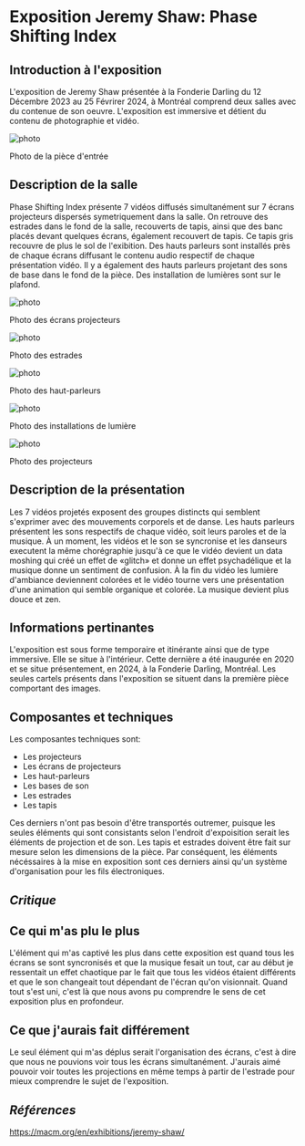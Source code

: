 # **Exposition Jeremy Shaw: Phase Shifting Index**

## Introduction à l'exposition

L'exposition de Jeremy Shaw présentée à la Fonderie Darling du 12 Décembre 2023 au 25 Févrirer 2024, à Montréal comprend deux salles avec du contenue de son oeuvre. L'exposition est immersive et détient du contenu de photographie et vidéo.

![photo](photo_KC_piece-entree.jpg)

Photo de la pièce d'entrée

## Description de la salle

Phase Shifting Index présente 7 vidéos diffusés simultanément sur 7 écrans projecteurs dispersés symetriquement dans la salle. On retrouve des estrades dans le fond de la salle, recouverts de tapis, ainsi que des banc placés devant quelques écrans, également recouvert de tapis. Ce tapis gris recouvre de plus le sol de l'exibition. Des hauts parleurs sont installés près de chaque écrans diffusant le contenu audio respectif de chaque présentation vidéo. Il y a également des hauts parleurs projetant des sons de base dans le fond de la pièce. Des installation de lumières sont sur le plafond.

![photo](photo_KC_ecrans.jpg)

Photo des écrans projecteurs

![photo](photo_KC_estrades.jpg)

Photo des estrades

![photo](photo_KC_haut-parleur.jpg)

Photo des haut-parleurs

![photo](photo_KC_lumiere.jpg)

Photo des installations de lumière

![photo](photo_KC_projecteur.jpg)

Photo des projecteurs

## Description de la présentation

Les 7 vidéos projetés exposent des groupes distincts qui semblent s'exprimer avec des mouvements corporels et de danse. Les hauts parleurs présentent les sons respectifs de chaque vidéo, soit leurs paroles et de la musique. À un moment, les vidéos et le son se syncronise et les danseurs executent la même chorégraphie jusqu'à ce que le vidéo devient un data moshing qui créé un effet de «glitch» et donne un effet psychadélique et la musique donne un sentiment de confusion. À la fin du vidéo les lumière d'ambiance deviennent colorées et le vidéo tourne vers une présentation d'une animation qui semble organique et colorée. La musique devient plus douce et zen.

## Informations pertinantes

L'exposition est sous forme temporaire et itinérante ainsi que de type immersive. Elle se situe à l'intérieur. Cette dernière a été inaugurée en 2020 et se situe présentement, en 2024, à la Fonderie Darling,  Montréal. Les seules cartels présents dans l'exposition se situent dans la première pièce comportant des images.

## Composantes et techniques

 Les composantes techniques sont:
 - Les projecteurs
 - Les écrans de projecteurs
 - Les haut-parleurs
 - Les bases de son
 - Les estrades
 - Les tapis

Ces derniers n'ont pas besoin d'être transportés outremer, puisque les seules éléments qui sont consistants selon l'endroit d'expoisition serait les éléments de projection et de son. Les tapis et estrades doivent être fait sur mesure selon les dimensions de la pièce. Par conséquent, les éléments nécéssaires à la mise en exposition sont ces derniers ainsi qu'un système d'organisation pour les fils électroniques.

## ***Critique***

## Ce qui m'as plu le plus

L'élément qui m'as captivé les plus dans cette exposition est quand tous les écrans se sont syncronisés et que la musique fesait un tout, car au début je ressentait un effet chaotique par le fait que tous les vidéos étaient différents et que le son changeait tout dépendant de l'écran qu'on visionnait. Quand tout s'est uni, c'est là que nous avons pu comprendre le sens de cet exposition plus en profondeur.

## Ce que j'aurais fait différement

Le seul élément qui m'as déplus serait l'organisation des écrans, c'est à dire que nous ne pouvions voir tous les écrans simultanément. J'aurais aimé pouvoir voir toutes les projections en même temps à partir de l'estrade pour mieux comprendre le sujet de l'exposition.

## ***Références***

https://macm.org/en/exhibitions/jeremy-shaw/
